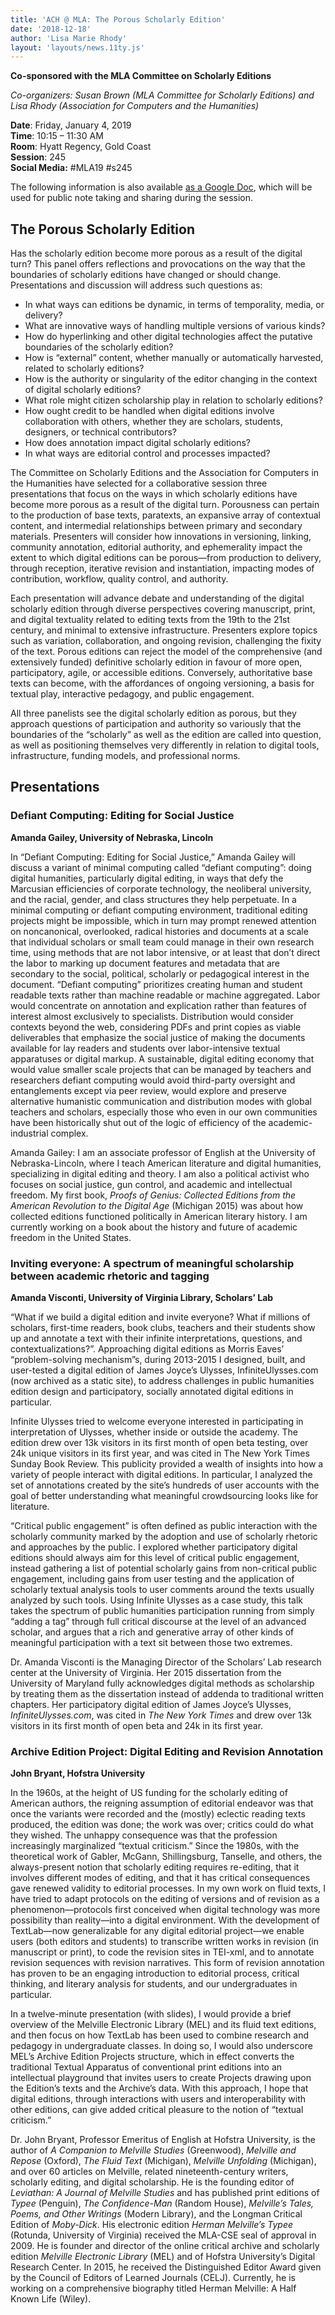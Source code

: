 ```yaml
---
title: 'ACH @ MLA: The Porous Scholarly Edition'
date: '2018-12-18'
author: 'Lisa Marie Rhody'
layout: 'layouts/news.11ty.js'
---
```

**Co-sponsored with the MLA Committee on Scholarly Editions**

*Co-organizers: Susan Brown (MLA Committee for Scholarly Editions) and Lisa Rhody (Association for Computers and the Humanities)*

**Date**: Friday, January 4, 2019  
**Time**: 10:15 – 11:30 AM  
**Room**: Hyatt Regency, Gold Coast  
**Session**: 245  
**Social Media:** #MLA19 #s245

The following information is also available [as a Google Doc](https://tinyurl.com/porous-edition), which will be used for public note taking and sharing during the session.

## The Porous Scholarly Edition

Has the scholarly edition become more porous as a result of the digital turn? This panel offers reflections and provocations on the way that the boundaries of scholarly editions have changed or should change. Presentations and discussion will address such questions as:

- In what ways can editions be dynamic, in terms of temporality, media, or delivery?
- What are innovative ways of handling multiple versions of various kinds?
- How do hyperlinking and other digital technologies affect the putative boundaries of the scholarly edition?
- How is “external” content, whether manually or automatically harvested, related to scholarly editions?
- How is the authority or singularity of the editor changing in the context of digital scholarly editions?
- What role might citizen scholarship play in relation to scholarly editions?
- How ought credit to be handled when digital editions involve collaboration with others, whether they are scholars, students, designers, or technical contributors?
- How does annotation impact digital scholarly editions?
- In what ways are editorial control and processes impacted?

The Committee on Scholarly Editions and the Association for Computers in the Humanities have selected for a collaborative session three presentations that focus on the ways in which scholarly editions have become more porous as a result of the digital turn. Porousness can pertain to the production of base texts, paratexts, an expansive array of contextual content, and intermedial relationships between primary and secondary materials. Presenters will consider how innovations in versioning, linking, community annotation, editorial authority, and ephemerality impact the extent to which digital editions can be porous—from production to delivery, through reception, iterative revision and instantiation, impacting modes of contribution, workflow, quality control, and authority.

Each presentation will advance debate and understanding of the digital scholarly edition through diverse perspectives covering manuscript, print, and digital textuality related to editing texts from the 19th to the 21st century, and minimal to extensive infrastructure. Presenters explore topics such as variation, collaboration, and ongoing revision, challenging the fixity of the text. Porous editions can reject the model of the comprehensive (and extensively funded) definitive scholarly edition in favour of more open, participatory, agile, or accessible editions. Conversely, authoritative base texts can become, with the affordances of ongoing versioning, a basis for textual play, interactive pedagogy, and public engagement.

All three panelists see the digital scholarly edition as porous, but they approach questions of participation and authority so variously that the boundaries of the “scholarly” as well as the edition are called into question, as well as positioning themselves very differently in relation to digital tools, infrastructure, funding models, and professional norms.

## Presentations

### Defiant Computing: Editing for Social Justice

**Amanda Gailey, University of Nebraska, Lincoln**

In “Defiant Computing: Editing for Social Justice,” Amanda Gailey will discuss a variant of minimal computing called “defiant computing”: doing digital humanities, particularly digital editing, in ways that defy the Marcusian efficiencies of corporate technology, the neoliberal university, and the racial, gender, and class structures they help perpetuate. In a minimal computing or defiant computing environment, traditional editing projects might be impossible, which in turn may prompt renewed attention on noncanonical, overlooked, radical histories and documents at a scale that individual scholars or small team could manage in their own research time, using methods that are not labor intensive, or at least that don’t direct the labor to marking up document features and metadata that are secondary to the social, political, scholarly or pedagogical interest in the document. “Defiant computing” prioritizes creating human and student readable texts rather than machine readable or machine aggregated. Labor would concentrate on annotation and explication rather than features of interest almost exclusively to specialists. Distribution would consider contexts beyond the web, considering PDFs and print copies as viable deliverables that emphasize the social justice of making the documents available for lay readers and students over labor-intensive textual apparatuses or digital markup. A sustainable, digital editing economy that would value smaller scale projects that can be managed by teachers and researchers defiant computing would avoid third-party oversight and entanglements except via peer review, would explore and preserve alternative humanistic communication and distribution modes with global teachers and scholars, especially those who even in our own communities have been historically shut out of the logic of efficiency of the academic-industrial complex.

Amanda Gailey: I am an associate professor of English at the University of Nebraska-Lincoln, where I teach American literature and digital humanities, specializing in digital editing and theory. I am also a political activist who focuses on social justice, gun control, and academic and intellectual freedom. My first book, *Proofs of Genius: Collected Editions from the American Revolution to the Digital Age* (Michigan 2015) was about how collected editions functioned politically in American literary history. I am currently working on a book about the history and future of academic freedom in the United States.

### Inviting everyone: A spectrum of meaningful scholarship between academic rhetoric and tagging

**Amanda Visconti, University of Virginia Library, Scholars’ Lab**

“What if we build a digital edition and invite everyone? What if millions of scholars, first-time readers, book clubs, teachers and their students show up and annotate a text with their infinite interpretations, questions, and contextualizations?”. Approaching digital editions as Morris Eaves’ “problem-solving mechanism”s, during 2013-2015 I designed, built, and user-tested a digital edition of James Joyce’s Ulysses, InfiniteUlysses.com (now archived as a static site), to address challenges in public humanities edition design and participatory, socially annotated digital editions in particular.

Infinite Ulysses tried to welcome everyone interested in participating in interpretation of Ulysses, whether inside or outside the academy. The edition drew over 13k visitors in its first month of open beta testing, over 24k unique visitors in its first year, and was cited in The New York Times Sunday Book Review. This publicity provided a wealth of insights into how a variety of people interact with digital editions. In particular, I analyzed the set of annotations created by the site’s hundreds of user accounts with the goal of better understanding what meaningful crowdsourcing looks like for literature.

“Critical public engagement” is often defined as public interaction with the scholarly community marked by the adoption and use of scholarly rhetoric and approaches by the public. I explored whether participatory digital editions should always aim for this level of critical public engagement, instead gathering a list of potential scholarly gains from non-critical public engagement, including gains from user testing and the application of scholarly textual analysis tools to user comments around the texts usually analyzed by such tools. Using Infinite Ulysses as a case study, this talk takes the spectrum of public humanities participation running from simply “adding a tag” through full critical discourse at the level of an advanced scholar, and argues that a rich and generative array of other kinds of meaningful participation with a text sit between those two extremes.

Dr. Amanda Visconti is the Managing Director of the Scholars’ Lab research center at the University of Virginia. Her 2015 dissertation from the University of Maryland fully acknowledges digital methods as scholarship by treating them as the dissertation instead of addenda to traditional written chapters. Her participatory digital edition of James Joyce’s Ulysses, *InfiniteUlysses.com*, was cited in *The New York Times* and drew over 13k visitors in its first month of open beta and 24k in its first year.

### Archive Edition Project: Digital Editing and Revision Annotation

**John Bryant, Hofstra University**

In the 1960s, at the height of US funding for the scholarly editing of American authors, the reigning assumption of editorial endeavor was that once the variants were recorded and the (mostly) eclectic reading texts produced, the edition was done; the work was over; critics could do what they wished. The unhappy consequence was that the profession increasingly marginalized “textual criticism.” Since the 1980s, with the theoretical work of Gabler, McGann, Shillingsburg, Tanselle, and others, the always-present notion that scholarly editing requires re-editing, that it involves different modes of editing, and that it has critical consequences gave renewed validity to editorial processes. In my own work on fluid texts, I have tried to adapt protocols on the editing of versions and of revision as a phenomenon—protocols first conceived when digital technology was more possibility than reality—into a digital environment. With the development of TextLab—now generalizable for any digital editorial project—we enable users (both editors and students) to transcribe written works in revision (in manuscript or print), to code the revision sites in TEI-xml, and to annotate revision sequences with revision narratives. This form of revision annotation has proven to be an engaging introduction to editorial process, critical thinking, and literary analysis for students, and our undergraduates in particular.

In a twelve-minute presentation (with slides), I would provide a brief overview of the Melville Electronic Library (MEL) and its fluid text editions, and then focus on how TextLab has been used to combine research and pedagogy in undergraduate classes. In doing so, I would also underscore MEL’s Archive Edition Projects structure, which in effect converts the traditional Textual Apparatus of conventional print editions into an intellectual playground that invites users to create Projects drawing upon the Edition’s texts and the Archive’s data. With this approach, I hope that digital editions, through interactions with users and interoperability with other editions, can give added critical pleasure to the notion of “textual criticism.”

Dr. John Bryant, Professor Emeritus of English at Hofstra University, is the author of *A Companion to Melville Studies* (Greenwood), *Melville and Repose* (Oxford), *The Fluid Text* (Michigan), *Melville Unfolding* (Michigan), and over 60 articles on Melville, related nineteenth-century writers, scholarly editing, and digital scholarship. He is the founding editor of *Leviathan: A Journal of Melville Studies* and has published print editions of *Typee* (Penguin), *The Confidence-Man* (Random House), *Melville’s Tales, Poems, and Other Writings* (Modern Library), and the Longman Critical Edition of *Moby-Dick*. His electronic edition *Herman Melville’s Typee* (Rotunda, University of Virginia) received the MLA-CSE seal of approval in 2009. He is founder and director of the online critical archive and scholarly edition *Melville Electronic Library* (MEL) and of Hofstra University’s Digital Research Center. In 2015, he received the Distinguished Editor Award given by the Council of Editors of Learned Journals (CELJ). Currently, he is working on a comprehensive biography titled Herman Melville: A Half Known Life (Wiley).

